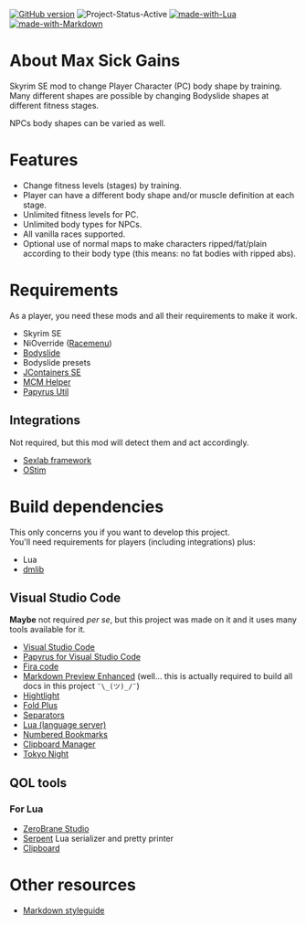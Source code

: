 [![GitHub version](https://badge.fury.io/gh/CarlosLeyvaAyala%2FMax-Sick-Gains.svg)](https://github.com/CarlosLeyvaAyala/Max-Sick-Gains) ![Project-Status-Active](https://img.shields.io/badge/status-active-green.svg)  [![made-with-Lua](https://img.shields.io/badge/Made%20with-Lua-1f425f.svg)](https://www.lua.org/)  [![made-with-Markdown](https://img.shields.io/badge/Made%20with-Markdown-1f425f.svg)](http://commonmark.org)

<!-- [![made-with-python](https://img.shields.io/badge/Made%20with-Python-1f425f.svg)](https://www.python.org/) [![made-with-lazarus](https://img.shields.io/badge/Made%20with-Lazarus-1f425f.svg)](https://www.lazarus-ide.org/) -->

# About Max Sick Gains

Skyrim SE mod to change Player Character (PC) body shape by training. \
Many different shapes are possible by changing Bodyslide shapes at different fitness stages.

NPCs body shapes can be varied as well.


# Features

- Change fitness levels (stages) by training.
- Player can have a different body shape and/or muscle definition at each stage.
- Unlimited fitness levels for PC.
- Unlimited body types for NPCs.
- All vanilla races supported.
- Optional use of normal maps to make characters ripped/fat/plain according to their body type (this means: no fat bodies with ripped abs).

# Requirements

As a player, you need these mods and all their requirements to make it work.

- Skyrim SE
- NiOverride ([Racemenu][])
- [Bodyslide][]
- Bodyslide presets
- [JContainers SE][jcontainers-se]
- [MCM Helper][]
- [Papyrus Util][]

## Integrations

Not required, but this mod will detect them and act accordingly.

- [Sexlab framework][sexlab-framework]
- [OStim][]

# Build dependencies

This only concerns you if you want to develop this project. \
You'll need requirements for players (including integrations) plus:

- Lua
- [dmlib][]


## Visual Studio Code

**Maybe** not required _per se_, but this project was made on it and it uses many tools available for it.

- [Visual Studio Code][visual-studio-code]
- [Papyrus for Visual Studio Code][vscode-papyrus]
- [Fira code][fira-code]
- [Markdown Preview Enhanced][markdown-preview] (well... this is actually required to build all docs in this project `¯\_(ツ)_/¯`)
- [Hightlight][]
- [Fold Plus][fold-plus]
- [Separators]
- [Lua (language server)][lua-language-server]
- [Numbered Bookmarks][numbered-bookmarks]
- [Clipboard Manager][clipboard-manager]
- [Tokyo Night][tokyo-night]



## QOL tools
### For Lua
- [ZeroBrane Studio][zerobrane-studio]
- [Serpent][] Lua serializer and pretty printer
- [Clipboard][]


# Other resources
- [Markdown styleguide][markdown-styleguide]

<!-- <details>
  <summary>Winter</summary>
  <p>Sparkling and frozen!</p>
</details> -->


<!--
https://badge.fury.io/for/gh/CarlosLeyvaAyala/Max-Sick-Gains?type=svg

To ensure prompt updates to your badge, please set up a webhook for your GitHub repo that points to:

https://badge.fury.io/hooks/github

-->



<!-- -------------------------------------------- -->
[Bodyslide]: https://www.nexusmods.com/skyrimspecialedition/mods/201
[clipboard-manager]: https://marketplace.visualstudio.com/items?itemname=edgardmessias.clipboard-manager
[clipboard]: http://luaforge.net/projects/jaslatrix/
[dmlib]: https://github.com/carlosleyvaayala/dm-skyrimse-library.git
[fira-code]: https://github.com/tonsky/firacode
[fold-plus]: https://marketplace.visualstudio.com/items?itemname=dakara.dakara-foldplus
[hightlight]: https://marketplace.visualstudio.com/items?itemname=fabiospampinato.vscode-highlight
[jcontainers-se]: https://www.nexusmods.com/skyrimspecialedition/mods/16495
[Lazarus docs]: _Tools/TexRename
[lua-language-server]: https://marketplace.visualstudio.com/items?itemname=sumneko.lua
[markdown-preview]: https://marketplace.visualstudio.com/items?itemname=shd101wyy.markdown-preview-enhanced
[markdown-styleguide]: https://arcticicestudio.github.io/styleguide-markdown/
[MCM Helper]: https://www.nexusmods.com/skyrimspecialedition/mods/53000
[numbered-bookmarks]: https://marketplace.visualstudio.com/items?itemname=alefragnani.numbered-bookmarks
[OStim]: https://www.nexusmods.com/skyrimspecialedition/mods/40725
[Papyrus Util]: https://www.nexusmods.com/skyrimspecialedition/mods/13048
[Python docs]: _Tools/MainPython
[racemenu]: https://www.nexusmods.com/skyrimspecialedition/mods/19080
[Separators]: https://marketplace.visualstudio.com/items?itemName=alefragnani.separators
[serpent]: http://notebook.kulchenko.com/programming/serpent-lua-serializer-pretty-printer
[sexlab-framework]: https://www.loverslab.com/topic/91861-sexlab-framework-se-163-beta-8-november-22nd-2019/
[tokyo-night]: https://marketplace.visualstudio.com/items?itemname=enkia.tokyo-night
[visual-studio-code]: https://code.visualstudio.com/
[vscode-papyrus]: https://marketplace.visualstudio.com/items?itemname=joelday.papyrus-lang-vscode
[zerobrane-studio]: https://studio.zerobrane.com/
